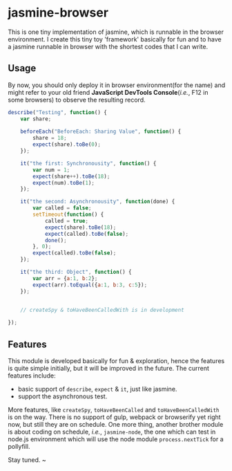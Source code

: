# jasmine-browser

This is one tiny implementation of jasmine, which is runnable in the browser environment. I create this tiny toy 'framework' basically for fun and to have a jasmine runnable in browser with the shortest codes that I can write.




## Usage
By now, you should only deploy it in browser environment(for the name) and might refer to your old friend **JavaScript DevTools Console**(*i.e.*, F12 in some browsers) to observe the resulting record.


```js
describe("Testing", function() {
	var share;
	
	beforeEach("BeforeEach: Sharing Value", function() {
		share = 18;
		expect(share).toBe(0);
	});

	it("the first: Synchronousity", function() {
		var num = 1;
		expect(share++).toBe(18);
		expect(num).toBe(1);
	});

	it("the second: Asynchronousity", function(done) {
		var called = false;
		setTimeout(function() {
			called = true;
			expect(share).toBe(18);
			expect(called).toBe(false);
			done();
		}, 0);
		expect(called).toBe(false);
	});

	it("the third: Object", function() {
		var arr = {a:1, b:2};
		expect(arr).toEqual({a:1, b:3, c:5});
	});
	

	// createSpy & toHaveBeenCalledWith is in development

});
```


## Features
This module is developed basically for fun & exploration, hence the features is quite simple initially, but it will be improved in the future. The current features include: 

- basic support of `describe`, `expect` & `it`, just like jasmine. 
- support the asynchronous test.

More features, like `createSpy`, `toHaveBeenCalled` and `toHaveBeenCalledWith` is on the way. There is no support of gulp, webpack or browserify yet right now, but still they are on schedule. One more thing, another brother module is about coding on schedule, *i.e.*, `jasmine-node`, the one which can test in node.js environment which will use the node module  `process.nextTick` for a pollyfill. 

Stay tuned. ~

